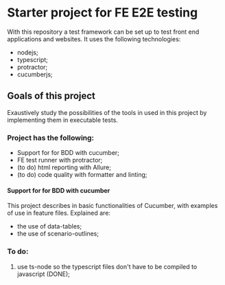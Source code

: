 # Starter project for FE E2E testing
With this repository a test framework can be set up to test front end applications and websites. It uses the following technologies:

* nodejs;
* typescript; 
* protractor;
* cucumberjs;

## Goals of this project
Exaustively study the possibilities of the tools in used in this project by implementing them in executable tests.

### Project has the following: 
- Support for for BDD with cucumber;
- FE test runner with protractor;
- (to do) html reporting with Allure;
- (to do) code quality with formatter and linting;

#### Support for for BDD with cucumber
This project describes in basic functionalities of Cucumber, with examples of use in feature files. Explained are:
* the use of data-tables;
* the use of scenario-outlines; 

### To do: 
1. use ts-node so the typescript files don't have to be compiled to javascript (DONE);
